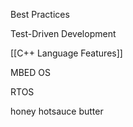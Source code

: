 Best Practices

Test-Driven Development

[[C++ Language Features]]


MBED OS

RTOS


honey
hotsauce
butter
